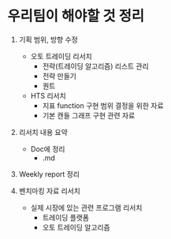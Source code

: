 # 우리팀이 해야할 것 정리

1. 기획 범위, 방향 수정
    - 오토 트레이딩 리서치
        + 전략(트레이딩 알고리즘) 리스트 관리
        + 전략 만들기
        + 퀀트
    - HTS 리서치
        + 지표 function 구현 범위 결정을 위한 자료
        + 기본 캔들 그래프 구현 관련 자료

2. 리서치 내용 요약
    - Doc에 정리
        + .md

3. Weekly report 정리

4. 벤치마킹 자료 리서치
    - 실제 시장에 있는 관련 프로그램 리서치
        + 트레이딩 플랫폼
        + 오토 트레이딩 알고리즘
